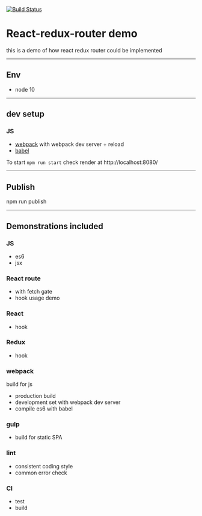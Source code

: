 [![Build Status](https://travis-ci.org/seeliang/react-redux-router.svg?branch=develop)](https://travis-ci.org/seeliang/react-redux-router)

React-redux-router demo
===================

this is a demo of how react redux router could be implemented 

----------

## Env 
* node 10

----------

## dev setup

### JS
* [webpack](https://webpack.js.org) with webpack dev server + reload
* [babel](https://babeljs.io)


To start 
 `npm run start`
check render at http://localhost:8080/

----------

## Publish 

npm run publish

-----
## Demonstrations included

### JS
* es6
* jsx

### React route
* with fetch gate
* hook usage demo

### React 
* hook

### Redux
* hook

### webpack 

build for js
* production build
* development set with webpack dev server
* compile es6 with babel

### gulp
* build for static SPA

### lint
* consistent coding style
* common error check

### CI
* test
* build
